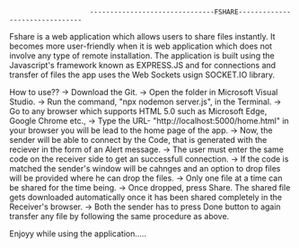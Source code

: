                         -------------------------------FSHARE-------------------------------

Fshare is a web application which allows users to share files instantly.
It becomes more user-friendly when it is web application which does not involve any type of remote installation.
The application is built using the Javascript's framework known as EXPRESS.JS and for connections and transfer of files the app uses the Web Sockets usign SOCKET.IO library.

How to use??
-> Download the Git.
-> Open the folder in Microsoft Visual Studio.
-> Run the command, "npx nodemon server.js", in the Terminal.
-> Go to any browser which supports HTML 5.0 such as Microsoft Edge, Google Chrome etc.,
-> Type the URL- "http://localhost:5000/home.html" in your browser you will be lead to the home page of the app.
-> Now, the sender will be able to connect by the Code, that is generated with the reciever in the form of an Alert message.
-> The user must enter the same code on the receiver side to get an successfull connection.
-> If the code is matched the sender's window will be cahnges and an option to drop files will be provided where he can drop the files.
-> Only one file at a time can be shared for the time being.
-> Once dropped, press Share. The shared file gets downloaded automatically once it has been shared completely in the Receiver's browser.
-> Both the sender has to press Done button to again transfer any file by following the same procedure as above.


Enjoyy while using the application.....


